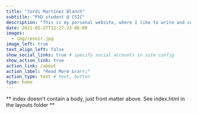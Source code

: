 ```yaml
---
title: "Jordi Martínez Blanch"
subtitle: "PhD student @ CSIC"
description: "This is my personal website, where I like to write and comment on several topics of my interest, mostly related to the physics of **phase transitions** and **enviromental data science**."
date: 2021-05-27T12:27:33-06:00
images:
  - img/revoir.jpg
image_left: true
text_align_left: false
show_social_links: true # specify social accounts in site config
show_action_link: true
action_link: /about
action_label: "Read More &rarr;"
action_type: text # text, button
type: home
---
```


** index doesn't contain a body, just front matter above.
See index.html in the layouts folder **
